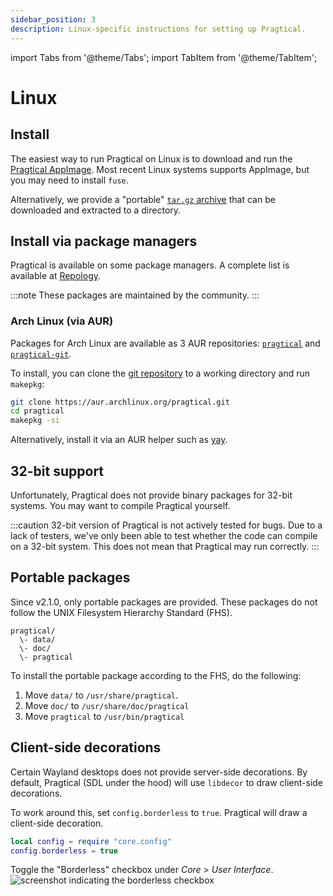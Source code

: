 ```yaml
---
sidebar_position: 3
description: Linux-specific instructions for setting up Pragtical.
---
```


import Tabs from '@theme/Tabs';
import TabItem from '@theme/TabItem';

# Linux

## Install

The easiest way to run Pragtical on Linux is to download and run the [Pragtical AppImage][1].
Most recent Linux systems supports AppImage, but you may need to install `fuse`.

Alternatively, we provide a "portable" [`tar.gz` archive][2] that can be
downloaded and extracted to a directory.

## Install via package managers

Pragtical is available on some package managers.
A complete list is available at [Repology][3].

:::note These packages are maintained by the community.
:::

### Arch Linux (via AUR)

Packages for Arch Linux are available as 3 AUR repositories: [`pragtical`][4] and [`pragtical-git`][5].

To install, you can clone the [git repository][6] to a working directory and run `makepkg`:

```bash
git clone https://aur.archlinux.org/pragtical.git
cd pragtical
makepkg -si
```

Alternatively, install it via an AUR helper such as [yay][7].

## 32-bit support

Unfortunately, Pragtical does not provide binary packages for 32-bit systems.
You may want to compile Pragtical yourself.

:::caution 32-bit version of Pragtical is not actively tested for bugs.
Due to a lack of testers, we've only been able to test whether the code can
compile on a 32-bit system. This does not mean that Pragtical may run correctly.
:::

## Portable packages

Since v2.1.0, only portable packages are provided.
These packages do not follow the UNIX Filesystem Hierarchy Standard (FHS).

```
pragtical/
  \- data/
  \- doc/
  \- pragtical
```

To install the portable package according to the FHS, do the following:

1. Move `data/` to `/usr/share/pragtical`.
2. Move `doc/` to `/usr/share/doc/pragtical`
3. Move `pragtical` to `/usr/bin/pragtical`

## Client-side decorations

Certain Wayland desktops does not provide server-side decorations.
By default, Pragtical (SDL under the hood) will use `libdecor` to draw client-side decorations.

To work around this, set `config.borderless` to `true`.
Pragtical will draw a client-side decoration.

<Tabs>
  <TabItem value="user-module" label="User Module" default>

```lua
local config = require "core.config"
config.borderless = true
```

  </TabItem>
  <TabItem value="settings-ui" label="Settings UI">

Toggle the "Borderless" checkbox under _Core_ > _User Interface_.
![screenshot indicating the borderless checkbox][8]

  </TabItem>
</Tabs>


[1]: https://github.com/pragtical/pragtical/releases/download/latest/Pragtical-latest-x86_64.AppImage
[2]: https://github.com/pragtical/pragtical/releases/download/latest/pragtical-latest-linux-x86_64-portable.tar.gz
[3]: https://repology.org/project/pragtical/versions
[4]: https://aur.archlinux.org/packages/pragtical
[5]: https://aur.archlinux.org/packages/pragtical-git
[6]: https://aur.archlinux.org/pragtical.git
[7]: https://github.com/Jguer/yay
[8]: /img/user-guide/settings/borderless.png
